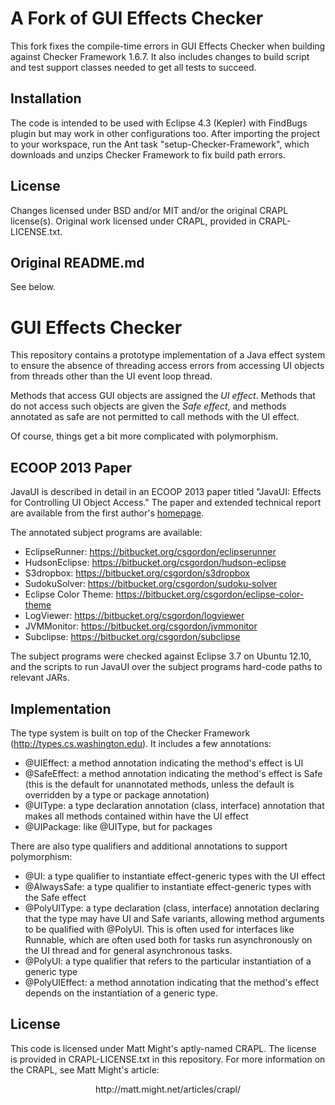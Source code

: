 A Fork of GUI Effects Checker
===========================
This fork fixes the compile-time errors in GUI Effects Checker when building 
against Checker Framework 1.6.7. It also includes changes to build script and 
test support classes needed to get all tests to succeed.

Installation
------------
The code is intended to be used with Eclipse 4.3 (Kepler) with FindBugs 
plugin but may work in other configurations too. After importing the project 
to your workspace, run the Ant task "setup-Checker-Framework", which downloads 
and unzips Checker Framework to fix build path errors.

License
-------
Changes licensed under BSD and/or MIT and/or the original CRAPL license(s). 
Original work licensed under CRAPL, provided in CRAPL-LICENSE.txt.

Original README.md
------------------
See below.

GUI Effects Checker
===================
This repository contains a prototype implementation of a Java effect system to ensure the absence
of threading access errors from accessing UI objects from threads other than the UI event loop
thread.

Methods that access GUI objects are assigned the *UI effect*.  Methods that do not access such
objects are given the *Safe effect*, and methods annotated as safe are not permitted to call methods
with the UI effect.

Of course, things get a bit more complicated with polymorphism.

ECOOP 2013 Paper
----------------
JavaUI is described in detail in an ECOOP 2013 paper titled
"JavaUI: Effects for Controlling UI Object Access."
The paper and extended technical report are available from
the first author's [homepage](http://homes.cs.washington.edu/~csgordon).

The annotated subject programs are available:

* EclipseRunner: https://bitbucket.org/csgordon/eclipserunner
* HudsonEclipse: https://bitbucket.org/csgordon/hudson-eclipse
* S3dropbox: https://bitbucket.org/csgordon/s3dropbox
* SudokuSolver: https://bitbucket.org/csgordon/sudoku-solver
* Eclipse Color Theme: https://bitbucket.org/csgordon/eclipse-color-theme
* LogViewer: https://bitbucket.org/csgordon/logviewer
* JVMMonitor: https://bitbucket.org/csgordon/jvmmonitor
* Subclipse: https://bitbucket.org/csgordon/subclipse

The subject programs were checked against Eclipse 3.7 on Ubuntu 12.10, and the scripts to run JavaUI
over the subject programs hard-code paths to relevant JARs.

Implementation
--------------
The type system is built on top of the Checker Framework (http://types.cs.washington.edu).  It
includes a few annotations:

* @UIEffect: a method annotation indicating the method's effect is UI
* @SafeEffect: a method annotation indicating the method's effect is Safe (this is the default for
  unannotated methods, unless the default is overridden by a type or package annotation)
* @UIType: a type declaration annotation (class, interface) annotation that makes all methods contained within have the UI
  effect
* @UIPackage: like @UIType, but for packages

There are also type qualifiers and additional annotations to support polymorphism:

* @UI: a type qualifier to instantiate effect-generic types with the UI effect
* @AlwaysSafe: a type qualifier to instantiate effect-generic types with the Safe effect
* @PolyUIType: a type declaration (class, interface) annotation declaring that the type may have UI
  and Safe variants, allowing method arguments to be qualified with @PolyUI.  This is often used for
  interfaces like Runnable, which are often used both for tasks run asynchronously on the UI thread
  and for general asynchronous tasks.
* @PolyUI: a type qualifier that refers to the particular instantiation of a generic type
* @PolyUIEffect: a method annotation indicating that the method's effect depends on the
  instantiation of a generic type.

License
-------
This code is licensed under Matt Might's aptly-named CRAPL.  The license is provided in CRAPL-LICENSE.txt in this repository.
For more information on the CRAPL, see Matt Might's article:

<center>http://matt.might.net/articles/crapl/</center>
